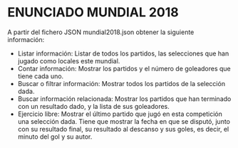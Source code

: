 # ENUNCIADO MUNDIAL 2018

A partir del fichero JSON mundial2018.json obtener la siguiente información:

* Listar información: Listar de todos los partidos, las selecciones que han jugado como locales este mundial.
* Contar información: Mostrar los partidos y el número de goleadores que tiene cada uno.
* Buscar o filtrar información: Mostrar todos los partidos de la selección dada.
* Buscar información relacionada: Mostrar los partidos que han terminado con un resultado dado, y la lista de sus goleadores.
* Ejercicio libre: Mostrar el último partido que jugó en esta competición una selección dada. Tiene que mostrar la fecha en que se disputó, junto con su resultado final, su resultado al descanso y sus goles, es decir, el minuto del gol y su autor.

